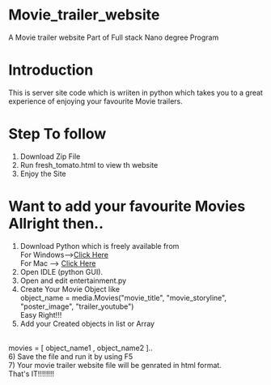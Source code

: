 # Movie_trailer_website
A Movie trailer website Part of Full stack Nano degree Program
# Introduction
This is server site code which is wriiten in python which takes you to a great experience of enjoying your favourite Movie trailers.

# Step To follow
1) Download Zip File<br>
2) Run fresh_tomato.html to view th website<br>
3) Enjoy the Site<br>

# Want to add your favourite Movies Allright then..
1) Download Python which is freely available from  <br>
   For Windows--><a href="https://www.python.org/downloads/">Click Here</a> <br>
   For Mac --> <a href="https://www.python.org/downloads/mac-osx/">Click Here</a>    
2) Open IDLE (python GUI).<br>
3) Open and edit entertainment.py <br>
4) Create Your Movie Object like
  <br> object_name = media.Movies("movie_title", "movie_storyline", "poster_image",
                 "trailer_youtube")
  <br>Easy Right!!!<br>
5) Add your Created objects in list or Array
  <br>
  movies = [ object_name1 , object_name2 ]..<br>
6) Save the file and run it by using F5<br>
7) Your movie trailer website file will be genrated in html format.<br>
That's IT!!!!!!!!<br>
